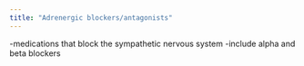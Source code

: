 ```yaml
---
title: "Adrenergic blockers/antagonists"
---
```

-medications that block the sympathetic nervous system
-include alpha and beta blockers

